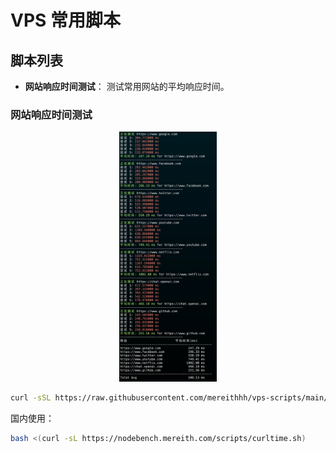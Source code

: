 # VPS 常用脚本

## 脚本列表

- **网站响应时间测试**： 测试常用网站的平均响应时间。


### 网站响应时间测试

<div align="center">
    <img src="image/curl_time.png" height="400">
</div>

```bash
curl -sSL https://raw.githubusercontent.com/mereithhh/vps-scripts/main/test/curl_time.sh | bash
```

国内使用：
```bash
bash <(curl -sL https://nodebench.mereith.com/scripts/curltime.sh) 
```
